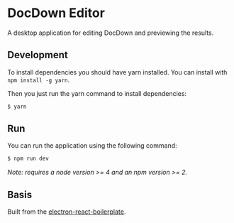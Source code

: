 # DocDown Editor

A desktop application for editing DocDown and previewing the results.


## Development

To install dependencies you should have yarn installed.  You can install with `npm install -g yarn`.

Then you just run the yarn command to install dependencies:

```bash
$ yarn
```

## Run

You can run the application using the following command:

```bash
$ npm run dev
```

*Note: requires a node version >= 4 and an npm version >= 2.*

## Basis

Built from the [electron-react-boilerplate](https://github.com/chentsulin/electron-react-boilerplate).

